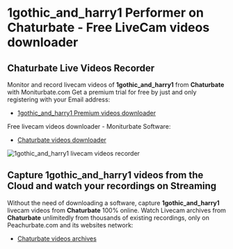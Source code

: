 # 1gothic_and_harry1 Performer on Chaturbate - Free LiveCam videos downloader

## Chaturbate Live Videos Recorder

Monitor and record livecam videos of **1gothic_and_harry1** from **Chaturbate** with Moniturbate.com
Get a premium trial for free by just and only registering with your Email address:
* [1gothic_and_harry1 Premium videos downloader](https://moniturbate.com/request-demo-licence-key.html)

Free livecam videos downloader - Moniturbate Software:
* [Chaturbate videos downloader](https://moniturbate.com/moniturbate-download-software.html)

![1gothic_and_harry1 livecam videos recorder](https://peachurnet.com/templates/moniturbate-software.png)


## Capture 1gothic_and_harry1 videos from the Cloud and watch your recordings on Streaming

Without the need of downloading a software, capture **1gothic_and_harry1** livecam videos from **Chaturbate** 100% online.
Watch Livecam archives from **Chaturbate** unlimitedly from thousands of existing recordings, only on Peachurbate.com and its websites network:
* [Chaturbate videos archives](https://peachurnet.com/)